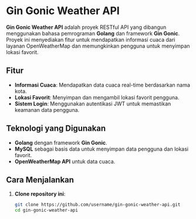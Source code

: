 # Gin Gonic Weather API

**Gin Gonic Weather API** adalah proyek RESTful API yang dibangun menggunakan bahasa pemrograman **Golang** dan framework **Gin Gonic**. Proyek ini menyediakan fitur untuk mendapatkan informasi cuaca dari layanan OpenWeatherMap dan memungkinkan pengguna untuk menyimpan lokasi favorit.

## Fitur
- **Informasi Cuaca**: Mendapatkan data cuaca real-time berdasarkan nama kota.
- **Lokasi Favorit**: Menyimpan dan mengambil lokasi favorit pengguna.
- **Sistem Login**: Menggunakan autentikasi JWT untuk memastikan keamanan data pengguna.

## Teknologi yang Digunakan
- **Golang** dengan framework **Gin Gonic**.
- **MySQL** sebagai basis data untuk menyimpan data pengguna dan lokasi favorit.
- **OpenWeatherMap API** untuk data cuaca.

## Cara Menjalankan
1. **Clone repository ini**:
   ```bash
   git clone https://github.com/username/gin-gonic-weather-api.git
   cd gin-gonic-weather-api
